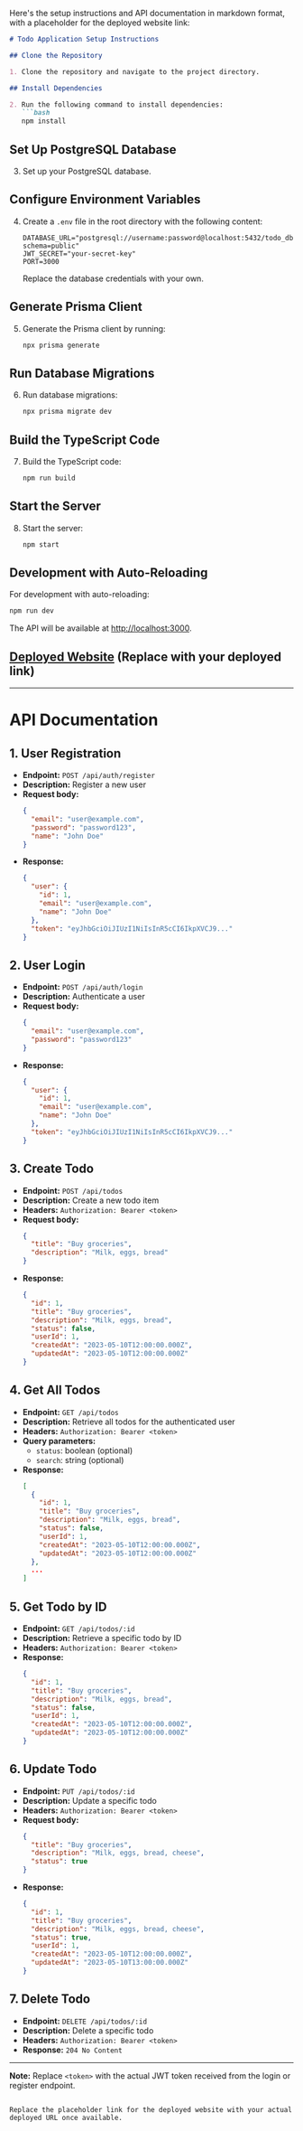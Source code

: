 Here's the setup instructions and API documentation in markdown format, with a placeholder for the deployed website link:

```markdown
# Todo Application Setup Instructions

## Clone the Repository

1. Clone the repository and navigate to the project directory.

## Install Dependencies

2. Run the following command to install dependencies:
   ```bash
   npm install
   ```

## Set Up PostgreSQL Database

3. Set up your PostgreSQL database.

## Configure Environment Variables

4. Create a `.env` file in the root directory with the following content:
   ```env
   DATABASE_URL="postgresql://username:password@localhost:5432/todo_db?schema=public"
   JWT_SECRET="your-secret-key"
   PORT=3000
   ```
   Replace the database credentials with your own.

## Generate Prisma Client

5. Generate the Prisma client by running:
   ```bash
   npx prisma generate
   ```

## Run Database Migrations

6. Run database migrations:
   ```bash
   npx prisma migrate dev
   ```

## Build the TypeScript Code

7. Build the TypeScript code:
   ```bash
   npm run build
   ```

## Start the Server

8. Start the server:
   ```bash
   npm start
   ```

## Development with Auto-Reloading

For development with auto-reloading:
   ```bash
   npm run dev
   ```

The API will be available at [http://localhost:3000](http://localhost:3000).

## [Deployed Website](#) (Replace with your deployed link)

---

# API Documentation

## 1. User Registration

- **Endpoint:** `POST /api/auth/register`
- **Description:** Register a new user
- **Request body:**
  ```json
  {
    "email": "user@example.com",
    "password": "password123",
    "name": "John Doe"
  }
  ```
- **Response:**
  ```json
  {
    "user": {
      "id": 1,
      "email": "user@example.com",
      "name": "John Doe"
    },
    "token": "eyJhbGciOiJIUzI1NiIsInR5cCI6IkpXVCJ9..."
  }
  ```

## 2. User Login

- **Endpoint:** `POST /api/auth/login`
- **Description:** Authenticate a user
- **Request body:**
  ```json
  {
    "email": "user@example.com",
    "password": "password123"
  }
  ```
- **Response:**
  ```json
  {
    "user": {
      "id": 1,
      "email": "user@example.com",
      "name": "John Doe"
    },
    "token": "eyJhbGciOiJIUzI1NiIsInR5cCI6IkpXVCJ9..."
  }
  ```

## 3. Create Todo

- **Endpoint:** `POST /api/todos`
- **Description:** Create a new todo item
- **Headers:** `Authorization: Bearer <token>`
- **Request body:**
  ```json
  {
    "title": "Buy groceries",
    "description": "Milk, eggs, bread"
  }
  ```
- **Response:**
  ```json
  {
    "id": 1,
    "title": "Buy groceries",
    "description": "Milk, eggs, bread",
    "status": false,
    "userId": 1,
    "createdAt": "2023-05-10T12:00:00.000Z",
    "updatedAt": "2023-05-10T12:00:00.000Z"
  }
  ```

## 4. Get All Todos

- **Endpoint:** `GET /api/todos`
- **Description:** Retrieve all todos for the authenticated user
- **Headers:** `Authorization: Bearer <token>`
- **Query parameters:**
  - `status`: boolean (optional)
  - `search`: string (optional)
- **Response:**
  ```json
  [
    {
      "id": 1,
      "title": "Buy groceries",
      "description": "Milk, eggs, bread",
      "status": false,
      "userId": 1,
      "createdAt": "2023-05-10T12:00:00.000Z",
      "updatedAt": "2023-05-10T12:00:00.000Z"
    },
    ...
  ]
  ```

## 5. Get Todo by ID

- **Endpoint:** `GET /api/todos/:id`
- **Description:** Retrieve a specific todo by ID
- **Headers:** `Authorization: Bearer <token>`
- **Response:**
  ```json
  {
    "id": 1,
    "title": "Buy groceries",
    "description": "Milk, eggs, bread",
    "status": false,
    "userId": 1,
    "createdAt": "2023-05-10T12:00:00.000Z",
    "updatedAt": "2023-05-10T12:00:00.000Z"
  }
  ```

## 6. Update Todo

- **Endpoint:** `PUT /api/todos/:id`
- **Description:** Update a specific todo
- **Headers:** `Authorization: Bearer <token>`
- **Request body:**
  ```json
  {
    "title": "Buy groceries",
    "description": "Milk, eggs, bread, cheese",
    "status": true
  }
  ```
- **Response:**
  ```json
  {
    "id": 1,
    "title": "Buy groceries",
    "description": "Milk, eggs, bread, cheese",
    "status": true,
    "userId": 1,
    "createdAt": "2023-05-10T12:00:00.000Z",
    "updatedAt": "2023-05-10T13:00:00.000Z"
  }
  ```

## 7. Delete Todo

- **Endpoint:** `DELETE /api/todos/:id`
- **Description:** Delete a specific todo
- **Headers:** `Authorization: Bearer <token>`
- **Response:** `204 No Content`

---

**Note:** Replace `<token>` with the actual JWT token received from the login or register endpoint.
```

Replace the placeholder link for the deployed website with your actual deployed URL once available.
